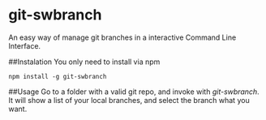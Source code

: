 # git-swbranch
An easy way of manage git branches in a interactive Command Line Interface.

##Instalation
You only need to install via npm

`npm install -g git-swbranch`

##Usage
Go to a folder with a valid git repo, and invoke with *git-swbranch*.
It will show a list of your local branches, and select the branch what you want.



